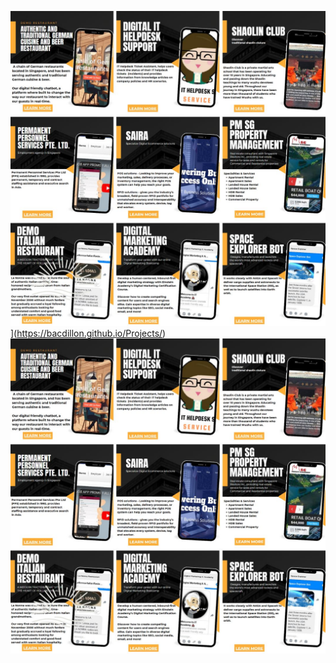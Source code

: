 ![alt_text](https://github.com/bacdillon/Projects/blob/main/projects.jpg)](https://bacdillon.github.io/Projects/)
[![IMAGE ALT TEXT HERE](https://github.com/bacdillon/Projects/blob/main/projects.jpg)](https://bacdillon.github.io/Projects/)

